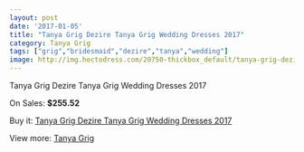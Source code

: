 ```yaml
---
layout: post
date: '2017-01-05'
title: "Tanya Grig Dezire Tanya Grig Wedding Dresses 2017"
category: Tanya Grig
tags: ["grig","bridesmaid","dezire","tanya","wedding"]
image: http://img.hectodress.com/20750-thickbox_default/tanya-grig-dezire-tanya-grig-wedding-dresses-2013.jpg
---
```

Tanya Grig Dezire Tanya Grig Wedding Dresses 2017

On Sales: **$255.52**
<a href="https://www.hectodress.com/tanya-grig/9555-tanya-grig-dezire-tanya-grig-wedding-dresses-2013.html"><amp-img layout="responsive" width="600" height="600" src="//img.hectodress.com/20750-thickbox_default/tanya-grig-dezire-tanya-grig-wedding-dresses-2013.jpg" alt="Tanya Grig Dezire Tanya Grig Wedding Dresses 2017 0" /></a>
<a href="https://www.hectodress.com/tanya-grig/9555-tanya-grig-dezire-tanya-grig-wedding-dresses-2013.html"><amp-img layout="responsive" width="600" height="600" src="//img.hectodress.com/20754-thickbox_default/tanya-grig-dezire-tanya-grig-wedding-dresses-2013.jpg" alt="Tanya Grig Dezire Tanya Grig Wedding Dresses 2017 1" /></a>
<a href="https://www.hectodress.com/tanya-grig/9555-tanya-grig-dezire-tanya-grig-wedding-dresses-2013.html"><amp-img layout="responsive" width="600" height="600" src="//img.hectodress.com/20753-thickbox_default/tanya-grig-dezire-tanya-grig-wedding-dresses-2013.jpg" alt="Tanya Grig Dezire Tanya Grig Wedding Dresses 2017 2" /></a>
<a href="https://www.hectodress.com/tanya-grig/9555-tanya-grig-dezire-tanya-grig-wedding-dresses-2013.html"><amp-img layout="responsive" width="600" height="600" src="//img.hectodress.com/20752-thickbox_default/tanya-grig-dezire-tanya-grig-wedding-dresses-2013.jpg" alt="Tanya Grig Dezire Tanya Grig Wedding Dresses 2017 3" /></a>
<a href="https://www.hectodress.com/tanya-grig/9555-tanya-grig-dezire-tanya-grig-wedding-dresses-2013.html"><amp-img layout="responsive" width="600" height="600" src="//img.hectodress.com/20751-thickbox_default/tanya-grig-dezire-tanya-grig-wedding-dresses-2013.jpg" alt="Tanya Grig Dezire Tanya Grig Wedding Dresses 2017 4" /></a>

Buy it: [Tanya Grig Dezire Tanya Grig Wedding Dresses 2017](https://www.hectodress.com/tanya-grig/9555-tanya-grig-dezire-tanya-grig-wedding-dresses-2013.html "Tanya Grig Dezire Tanya Grig Wedding Dresses 2017")

View more: [Tanya Grig](https://www.hectodress.com/158-tanya-grig "Tanya Grig")